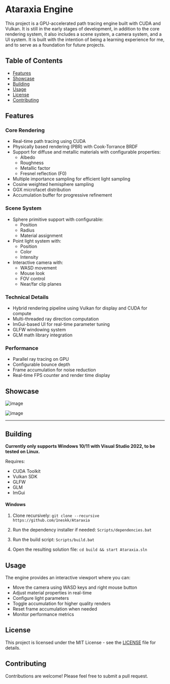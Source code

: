 # Ataraxia Engine
This project is a GPU-accelerated path tracing engine built with CUDA and Vulkan. It is still in the early stages of development, in addition to the core rendering system, it also includes a scene system, a camera system, and a UI system. It is built with the intention of being a learning experience for me, and to serve as a foundation for future projects.

## Table of Contents
- [Features](#features)
- [Showcase](#showcase)
- [Building](#building)
- [Usage](#usage)
- [License](#license)
- [Contributing](#contributing)

## Features

### Core Rendering
- Real-time path tracing using CUDA
- Physically based rendering (PBR) with Cook-Torrance BRDF
- Support for diffuse and metallic materials with configurable properties:
  - Albedo
  - Roughness 
  - Metallic factor
  - Fresnel reflection (F0)
- Multiple importance sampling for efficient light sampling
- Cosine weighted hemisphere sampling
- GGX microfacet distribution
- Accumulation buffer for progressive refinement

### Scene System
- Sphere primitive support with configurable:
  - Position
  - Radius
  - Material assignment
- Point light system with:
  - Position
  - Color
  - Intensity
- Interactive camera with:
  - WASD movement
  - Mouse look
  - FOV control
  - Near/far clip planes

### Technical Details
- Hybrid rendering pipeline using Vulkan for display and CUDA for compute
- Multi-threaded ray direction computation
- ImGui-based UI for real-time parameter tuning
- GLFW windowing system
- GLM math library integration

### Performance
- Parallel ray tracing on GPU
- Configurable bounce depth
- Frame accumulation for noise reduction
- Real-time FPS counter and render time display

## Showcase

![image](https://github.com/1neskk/PathTracingEngine/assets/113075816/42991693-2374-4779-81e7-b2159f28cf6b)

![image](https://github.com/1neskk/PathTracingEngine/assets/113075816/56cf3421-10cb-4393-9a2b-2d7fd6d22c7c)

---

## Building

**Currently only supports Windows 10/11 with Visual Studio 2022, to be tested on Linux.**

Requires:
- CUDA Toolkit
- Vulkan SDK
- GLFW
- GLM
- ImGui

#### Windows

1. Clone recursively: `git clone --recursive https://github.com/1neskk/Ataraxia`

2. Run the dependency installer if needed: `Scripts/dependencies.bat`

3. Run the build script: `Scripts/build.bat`

4. Open the resulting solution file: `cd build && start Ataraxia.sln`


## Usage

The engine provides an interactive viewport where you can:
- Move the camera using WASD keys and right mouse button
- Adjust material properties in real-time
- Configure light parameters
- Toggle accumulation for higher quality renders
- Reset frame accumulation when needed
- Monitor performance metrics

## License

This project is licensed under the MIT License - see the [LICENSE](LICENSE) file for details.

## Contributing

Contributions are welcome! Please feel free to submit a pull request.
